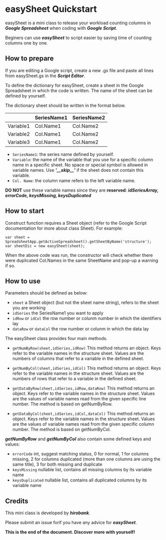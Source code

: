 # easySheet Quickstart

easySheet is a mini class to release your workload counting columns in ***Google Spreadsheet*** when coding with ***Google Script***.

Beginers can use ***easySheet*** to script easier by saving time of counting columns one by one.

## How to prepare

If you are editing a Google script, create a new .gs file and paste all lines from easySheet.gs in the ***Script Editor***.

To define the dictionary for easySheet, create a sheet in the Google Spreadsheet in which the code is written. The name of the sheet can be defined by yourself.

The dictionary sheet should be written in the format below.

|          |SeriesName1|SeriesName2 |
|----------|-----------|------------|
|Variable1 |Col.Name1  |Col.Name2   |
|Variable2 |Col.Name1  |Col.Name2   |
|Variable3 |Col.Name1  |Col.Name2   |

- `SeriesName1`: the series name defined by yourself.
- `Variable`: the name of the variable that you use for a specific column name in a specific sheet. No space or special symbol is allowed in variable names. Use ***'\_\_skip\_\_'*** if the sheet does not contain this variable.
- `Col. Name`: the column name refers to the left variable name.

**DO NOT** use these variable names since they are **reserved**: ***idSeriesArray, errorCode, keysMissing, keysDuplicated***

## How to start

Construct function requires a Sheet object (refer to the Google Script documentation for more about class Sheet). For example:

  ```
  var sheet = SpreadsheetApp.getActiveSpreadsheet().getSheetByName('structure');
  var sheetDic = new easySheet(sheet);
  ```

When the above code was run, the constructor will check whether there were duplicated Col.Names in the same SheetName and pop-up a warning if so.


## How to use

Parameters should be defined as below:
- `sheet` a Sheet object (but not the sheet name string), refers to the sheet you are working
- `idSeries` the SeriesName1 you want to apply
- `idRow` or `idCol` the row number or colunm number in which the identifiers lay
- `dataRow` or `dataCol` the row number or colunm in which the data lay


The easySheet class provides four main methods.

- `getNumByRow(sheet,idSeries,idRow)`
This method returns an object. Keys refer to the variable names in the structure sheet. Values are the numbers of columns that refer to a variable in the defined sheet.

- `getNumByCol(sheet,idSeries,idCol)`
This method returns an object. Keys refer to the variable names in the structure sheet. Values are the numbers of rows that refer to a variable in the defined sheet.

- `getDataByRow(sheet,idSeries,idRow,dataRow)`
This method returns an object. Keys refer to the variable names in the structure sheet. Values are the values of variable names read from the given specific line number. The method is based on getNumByRow.

- `getDataByCol(sheet,idSeries,idCol,dataCol)`
This method returns an object. Keys refer to the variable names in the structure sheet. Values are the values of variable names read from the given specific column number. The method is based on getNumByCol.


***getNumByRow*** and ***getNumByCol*** also contain some defined keys and values:
- `errorCode` int, suggest matching status, 0 for normal, 1 for columns missing, 2 for columns duplicated (more than one columns are using the same title), 3 for both missing and duplicate
- `keysMissing` nullable list, contains all missing columns by its variable name
- `keysDuplicated` nullable list, contains all duplicated columns by its variable name

## Credits

This mini class is developed by ***hirobank***.

Please submit an issue forif you have any advice for ***easySheet***.

**This is the end of the document. Discover more with yourself!**
